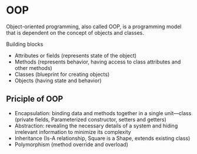 # OOP

Object-oriented programming, also called OOP, is a programming model that is dependent on the concept of objects and classes.

Building blocks

- Attributes or fields (represents state of the object)
- Methods (represents behavior, having access to class attributes and other methods)
- Classes (blueprint for creating objects)
- Objects (having state and behavior)

## Priciple of OOP

- Encapsulation: binding data and methods together in a single unit—class (private fields, Parameterized constructor, setters and getters)
- Abstraction: revealing the necessary details of a system and hiding irrelevant information to minimize its complexity
- Inheritance (Is-A relationship, Square is a Shape, extends existing class)
- Polymorphism (method override and overload)
